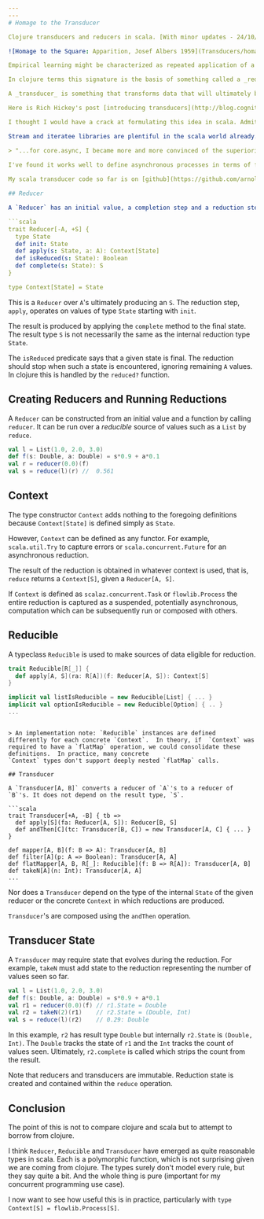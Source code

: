 ```yaml
---
---
# Homage to the Transducer

Clojure transducers and reducers in scala. [With minor updates - 24/10/14]

![Homage to the Square: Apparition, Josef Albers 1959](Transducers/homage.jpg)

Empirical learning might be characterized as repeated application of a function `(S, A) => S`, assuming `S` is existing knowledge and `A` is a new observation.

In clojure terms this signature is the basis of something called a _reducer_.

A _transducer_ is something that transforms data that will ultimately be reduced.  It is formulated as a function taking a reducer and producing a new reducer that accepts different input or treats the input differently.

Here is Rich Hickey's post [introducing transducers](http://blog.cognitect.com/blog/2014/8/6/transducers-are-coming) and here is a post about [Haskel types for transducers](http://conscientiousprogrammer.com/blog/2014/08/07/understanding-cloure-transducers-through-types/). The latter has some discussion between Rich Hickey and Franklin Chen, the author, in the comments.

I thought I would have a crack at formulating this idea in scala. Admittedly, this may impress neither clojure nor scala programmers, for different reasons.

Stream and iteratee libraries are plentiful in the scala world already. But the pitch for this particular formulation, from Rich Hickey, is: 

> "...for core.async, I became more and more convinced of the superiority of reducing function transformers over channel->channel functions..."
 
I've found it works well to define asynchronous processes in terms of foldables and fold functions, abstracting away messaging and other machinery.  So I would like to see if that can be taken further.  

My scala transducer code so far is on [github](https://github.com/arnolddevos/FlowLib/blob/master/src/main/scala/flowlib/Transducers.scala).

## Reducer

A `Reducer` has an initial value, a completion step and a reduction step. In clojure these are arity 0, 1, and 2 overloads of the reducer function.  In scala:

```scala
trait Reducer[-A, +S] {
  type State
  def init: State
  def apply(s: State, a: A): Context[State]
  def isReduced(s: State): Boolean
  def complete(s: State): S
}

type Context[State] = State
```

This is a `Reducer` over `A`'s ultimately producing an `S`. The reduction step, `apply`, operates on values of type `State` starting with `init`. 

The result is produced by applying the `complete` method to the final state. The result type `S` is not necessarily the same as the internal reduction type `State`. 

The `isReduced` predicate says that a given state is final.  The reduction should stop when such a state is encountered, ignoring remaining `A` values. In clojure this is handled by the `reduced?` function.

## Creating Reducers and Running Reductions

A `Reducer` can be constructed from an initial value and a function by calling `reducer`. It can be run over a _reducible_ source of values such as a `List` by `reduce`.

```scala
val l = List(1.0, 2.0, 3.0)
def f(s: Double, a: Double) = s*0.9 + a*0.1
val r = reducer(0.0)(f)
val s = reduce(l)(r) //  0.561
```

## Context

The type constructor `Context` adds nothing to the foregoing definitions because `Context[State]` is defined simply as `State`.  

However, `Context` can be defined as any functor. For example, `scala.util.Try` to capture errors or `scala.concurrent.Future` for an asynchronous reduction. 

The result of the reduction is obtained in whatever context is used, that is, `reduce` returns a `Context[S]`, given a `Reducer[A, S]`.

If `Context` is defined as `scalaz.concurrent.Task` or `flowlib.Process` the entire reduction is captured as a suspended, potentially asynchronous, computation which can be subsequently run or composed with others.

## Reducible

A typeclass `Reducible` is used to make sources of data eligible for reduction.   

```scala
trait Reducible[R[_]] {
  def apply[A, S](ra: R[A])(f: Reducer[A, S]): Context[S]
}

implicit val listIsReducible = new Reducible[List] { ... }
implicit val optionIsReducible = new Reducible[Option] { .. }
...
```

```

> An implementation note: `Reducible` instances are defined differently for each concrete `Context`.  In theory, if  `Context` was required to have a `flatMap` operation, we could consolidate these definitions.  In practice, many concrete 
`Context` types don't support deeply nested `flatMap` calls.

## Transducer

A `Transducer[A, B]` converts a reducer of `A`'s to a reducer of `B`'s. It does not depend on the result type, `S`. 

```scala
trait Transducer[+A, -B] { tb =>
  def apply[S](fa: Reducer[A, S]): Reducer[B, S]
  def andThen[C](tc: Transducer[B, C]) = new Transducer[A, C] { ... }
}

def mapper[A, B](f: B => A): Transducer[A, B]
def filter[A](p: A => Boolean): Transducer[A, A]
def flatMapper[A, B, R[_]: Reducible](f: B => R[A]): Transducer[A, B]
def takeN[A](n: Int): Transducer[A, A]
...
```

Nor does a `Transducer` depend on the type of the internal `State` of the given reducer or the concrete `Context` in which reductions are produced.

`Transducer`'s are composed using the `andThen` operation.

## Transducer State

A `Transducer` may require state that evolves during the reduction.  For example, `takeN` must add state to the reduction representing the number of values seen so far.

```scala
val l = List(1.0, 2.0, 3.0)
def f(s: Double, a: Double) = s*0.9 + a*0.1
val r1 = reducer(0.0)(f) // r1.State = Double 
val r2 = takeN(2)(r1)    // r2.State = (Double, Int)
val s = reduce(l)(r2)    // 0.29: Double
```

In this example, `r2` has result type `Double` but internally `r2.State` is `(Double, Int)`. The `Double` tracks the state of `r1` and the `Int` tracks the count of values seen. Ultimately, `r2.complete` is called which strips the count from the result.

Note that reducers and transducers are immutable.  Reduction state is created and contained within the `reduce` operation.

## Conclusion

The point of this is not to compare clojure and scala but to attempt to borrow from clojure.

I think `Reducer`, `Reducible` and `Transducer` have emerged as quite reasonable types in scala.  Each is a polymorphic function, which is not surprising given we are coming from clojure. The types surely don't model every rule, but they say quite a bit. And the whole thing is pure (important for my concurrent programming use case).

I now want to see how useful this is in practice, particularly with `type Context[S] = flowlib.Process[S]`.
